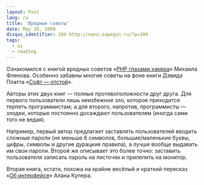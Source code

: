 ```yaml
---
layout: Post
lang: ru
title: 'Вредные советы'
date: May 20, 2009
disqus_identifier: 104 http://nano.sapegin.ru/?p=104
tags:
  - ui
  - reading
---
```


Ознакомился с книгой вредных советов «[PHP глазами хакера](https://www.books.ru/books/php-glazami-khakera--cd-rom-738806/)» Михаила Фленова. Особенно забавны многие советы на фоне книги Дэвида Платта «[Софт — отстой](https://www.books.ru/books/softotstoi-i-chto-s-etim-delat-539043/)».

Авторы этих двух книг — полные противоположности друг друга. Для первого пользователи лишь неизбежное зло, которое приходится терпеть программистам; а для второго, напротив, программисты — злодеи, которые постоянно досаждают пользователям (иногда сами того не ведая).

Например, первый автор предлагает заставлять пользователей вводить сложные пароли (не меньше 6 символов, большие/маленькие буквы, цифры, символы и другие дурацкие правила), а лучше вообще выдавать им свои пароли. Второй же описывает это более точно: заставить пользователя записать пароль на листочек и прилепить на монитор.

Вторая книга, кстати, похожа на крайне весёлый и краткий пересказ «[Об интерфейсе](https://www.books.ru/books/alan-kuper-ob-interfeise-osnovy-proektirovaniya-vzaimodeistviya-638484/)» Алана Купера.
